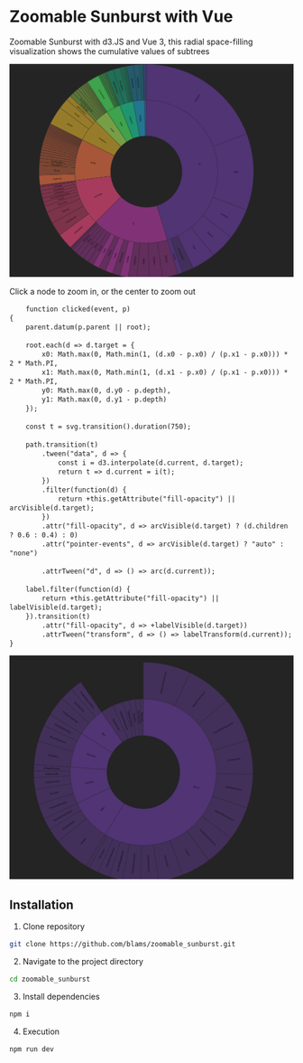 # Zoomable Sunburst with Vue

Zoomable Sunburst with d3.JS and Vue 3, this radial space-filling visualization shows the cumulative values of subtrees

![sunburst.png](public%2Fsunburst.png)

Click a node to zoom in, or the center to zoom out

```
    function clicked(event, p)
{
    parent.datum(p.parent || root);

    root.each(d => d.target = {
        x0: Math.max(0, Math.min(1, (d.x0 - p.x0) / (p.x1 - p.x0))) * 2 * Math.PI,
        x1: Math.max(0, Math.min(1, (d.x1 - p.x0) / (p.x1 - p.x0))) * 2 * Math.PI,
        y0: Math.max(0, d.y0 - p.depth),
        y1: Math.max(0, d.y1 - p.depth)
    });

    const t = svg.transition().duration(750);

    path.transition(t)
        .tween("data", d => {
            const i = d3.interpolate(d.current, d.target);
            return t => d.current = i(t);
        })
        .filter(function(d) {
            return +this.getAttribute("fill-opacity") || arcVisible(d.target);
        })
        .attr("fill-opacity", d => arcVisible(d.target) ? (d.children ? 0.6 : 0.4) : 0)
        .attr("pointer-events", d => arcVisible(d.target) ? "auto" : "none")

        .attrTween("d", d => () => arc(d.current));

    label.filter(function(d) {
        return +this.getAttribute("fill-opacity") || labelVisible(d.target);
    }).transition(t)
        .attr("fill-opacity", d => +labelVisible(d.target))
        .attrTween("transform", d => () => labelTransform(d.current));
}
```

![zoomable_sunburst.png](public%2Fzoomable_sunburst.png)

## Installation

1. Clone repository


```bash
git clone https://github.com/blams/zoomable_sunburst.git
```

2. Navigate to the project directory

```bash
cd zoomable_sunburst
```

3. Install dependencies
```bash
npm i
```

4. Execution

```bash
npm run dev
```
